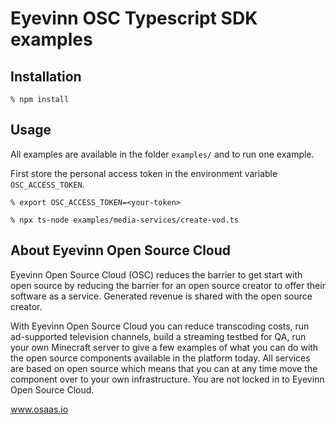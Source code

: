 # Eyevinn OSC Typescript SDK examples

## Installation

```
% npm install
```

## Usage

All examples are available in the folder `examples/` and to run one example.

First store the personal access token in the environment variable `OSC_ACCESS_TOKEN`.

```
% export OSC_ACCESS_TOKEN=<your-token>
```

```
% npx ts-node examples/media-services/create-vod.ts
```

## About Eyevinn Open Source Cloud

Eyevinn Open Source Cloud (OSC) reduces the barrier to get start with open source by reducing the barrier for an open source creator to offer their software as a service. Generated revenue is shared with the open source creator.

With Eyevinn Open Source Cloud you can reduce transcoding costs, run ad-supported television channels, build a streaming testbed for QA, run your own Minecraft server to give a few examples of what you can do with the open source components available in the platform today. All services are based on open source which means that you can at any time move the component over to your own infrastructure. You are not locked in to Eyevinn Open Source Cloud.

www.osaas.io